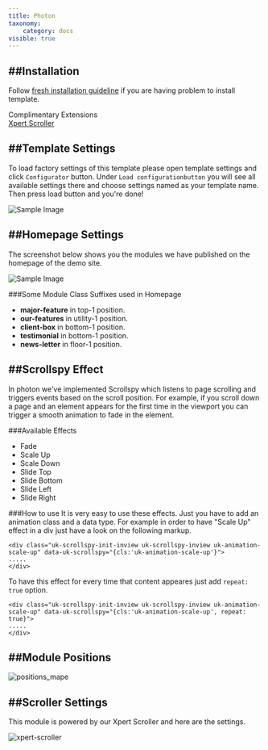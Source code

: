 ```yaml
---
title: Photon
taxonomy:
    category: docs
visible: true
---
```


##Installation
----------
Follow [fresh installation guideline](http://www.themexpert.com/documentation/expose-framework/getting-started) if you are having problem to install template.


<div class="row">
	<div class="col-md-12">
		<div class="panel panel-primary">
  <!-- Default panel contents -->
  <div class="panel-heading">Complimentary Extensions</div>

  <!-- List group -->
  <div class="list-group">
    <div><a class="list-group-item" href="http://www.themexpert.com/joomla-extensions/xpert-scroller">Xpert Scroller</a></div>
    
  </div>
</div>
	</div>
</div>

##Template Settings
----------
To load factory settings of this template please open template settings and click `Configurator` button. Under `Load configurationbutton` you will see all available settings there and choose settings named as your template name. Then press load button and you're done!

![Sample Image](load-configuration.png)

##Homepage Settings
----------
The screenshot below shows you the modules we have published on the homepage of the demo site.

![Sample Image](home.jpg)

###Some Module Class Suffixes used in Homepage
- **major-feature** in top-1 position.
- **our-features** in utility-1 position.
- **client-box** in bottom-1 position.
- **testimonial** in bottom-1 position.
- **news-letter** in floor-1 position.

##Scrollspy Effect
----------
In photon we've implemented Scrollspy which listens to page scrolling and triggers events based on the scroll position. For example, if you scroll down a page and an element appears for the first time in the viewport you can trigger a smooth animation to fade in the element.

###Available Effects
- Fade
- Scale Up
- Scale Down
- Slide Top
- Slide Bottom
- Slide Left
- Slide Right

###How to use
It is very easy to use these effects. Just you have to add an animation class and a data type. For example in order to have "Scale Up" effect in a div just have a look on the following markup.

```
<div class="uk-scrollspy-init-inview uk-scrollspy-inview uk-animation-scale-up" data-uk-scrollspy="{cls:'uk-animation-scale-up'}">
.....
</div>
```

To have this effect for every time that content appeares just add ```repeat: true``` option.

```
<div class="uk-scrollspy-init-inview uk-scrollspy-inview uk-animation-scale-up" data-uk-scrollspy="{cls:'uk-animation-scale-up', repeat: true}">
.....
</div>
```

##Module Positions
----------


![positions_mape](positions_map.jpg)

##Scroller Settings
----------
This module is powered by our Xpert Scroller and here are the settings.

![xpert-scroller](xpert-scroller.png)

